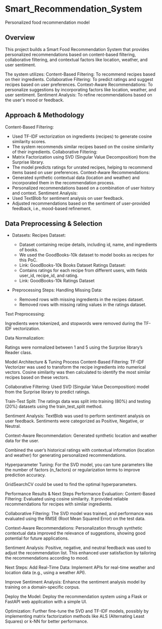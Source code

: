 # Smart_Recommendation_System
Personalized food recommendation model
## Overview
This project builds a Smart Food Recommendation System that provides personalized recommendations based on content-based filtering, collaborative filtering, and contextual factors like location, weather, and user sentiment.

The system utilizes:
Content-Based Filtering: To recommend recipes based on their ingredients.
Collaborative Filtering: To predict ratings and suggest recipes based on user preferences.
Context-Aware Recommendations: To personalize suggestions by incorporating factors like location, weather, and user sentiment.
Sentiment Analysis: To refine recommendations based on the user's mood or feedback.

## Approach & Methodology
Content-Based Filtering:
- Used TF-IDF vectorization on ingredients (recipes) to generate cosine similarity scores.
- The system recommends similar recipes based on the cosine similarity of their ingredients.
Collaborative Filtering:
- Matrix Factorization using SVD (Singular Value Decomposition) from the Surprise library.
- The model predicts ratings for unrated recipes, helping to recommend items based on user preferences.
Context-Aware Recommendations:
- Generated synthetic contextual data (location and weather) and incorporated them in the recommendation process.
- Personalized recommendations based on a combination of user history and context.
Sentiment Analysis:
- Used TextBlob for sentiment analysis on user feedback.
- Adjusted recommendations based on the sentiment of user-provided feedback, i.e., mood-based refinement.

## Data Preprocessing & Selection
- Datasets:
  Recipes Dataset:
    - Dataset containing recipe details, including id, name, and ingredients of books.
    - We used the GoodBooks-10k dataset to model books as recipes for this PoC.
    - Link: GoodBooks-10k Books Dataset
  Ratings Dataset:
    - Contains ratings for each recipe from different users, with fields user_id, recipe_id, and rating.
    - Link: GoodBooks-10k Ratings Dataset

- Preprocessing Steps:
  Handling Missing Data:
    - Removed rows with missing ingredients in the recipes dataset.
    - Removed rows with missing rating values in the ratings dataset.

Text Preprocessing:

Ingredients were tokenized, and stopwords were removed during the TF-IDF vectorization.

Data Normalization:

Ratings were normalized between 1 and 5 using the Surprise library’s Reader class.

Model Architecture & Tuning Process
Content-Based Filtering:
TF-IDF Vectorizer was used to transform the recipe ingredients into numerical vectors. Cosine similarity was then calculated to identify the most similar recipes based on these vectors.

Collaborative Filtering:
Used SVD (Singular Value Decomposition) model from the Surprise library to predict ratings.

Train-Test Split: The ratings data was split into training (80%) and testing (20%) datasets using the train_test_split method.

Sentiment Analysis:
TextBlob was used to perform sentiment analysis on user feedback. Sentiments were categorized as Positive, Negative, or Neutral.

Context-Aware Recommendation:
Generated synthetic location and weather data for the user.

Combined the user’s historical ratings with contextual information (location and weather) for generating personalized recommendations.

Hyperparameter Tuning:
For the SVD model, you can tune parameters like the number of factors (n_factors) or regularization terms to improve prediction accuracy.

GridSearchCV could be used to find the optimal hyperparameters.

Performance Results & Next Steps
Performance Evaluation:
Content-Based Filtering: Evaluated using cosine similarity. It provided reliable recommendations for recipes with similar ingredients.

Collaborative Filtering: The SVD model was trained, and performance was evaluated using the RMSE (Root Mean Squared Error) on the test data.

Context-Aware Recommendations: Personalization through synthetic contextual data improved the relevance of suggestions, showing good potential for future applications.

Sentiment Analysis: Positive, negative, and neutral feedback was used to adjust the recommendation list. This enhanced user satisfaction by tailoring the recommendations according to mood.

Next Steps:
Add Real-Time Data: Implement APIs for real-time weather and location data (e.g., using a weather API).

Improve Sentiment Analysis: Enhance the sentiment analysis model by training on a domain-specific corpus.

Deploy the Model: Deploy the recommendation system using a Flask or FastAPI web application with a simple UI.

Optimization: Further fine-tune the SVD and TF-IDF models, possibly by implementing matrix factorization methods like ALS (Alternating Least Squares) or k-NN for better performance.

